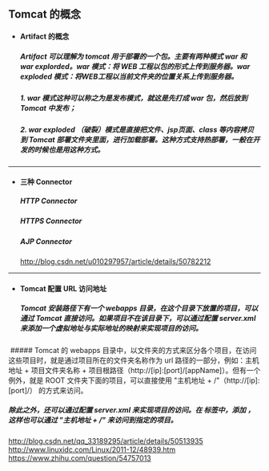 ## Tomcat 的概念

- #### Artifact 的概念
  ##### Artifact 可以理解为 tomcat 用于部署的一个包。主要有两种模式 war 和 war explorded。war 模式：将 WEB 工程以包的形式上传到服务器。war exploded 模式：将WEB工程以当前文件夹的位置关系上传到服务器。

  ##### 1. war 模式这种可以称之为是发布模式，就这是先打成 war 包，然后放到 Tomcat 中发布；

  ##### 2. war exploded （破裂）模式是直接把文件、jsp页面、class 等内容拷贝到 Tomcat 部署文件夹里面，进行加载部署。这种方式支持热部署，一般在开发的时候也是用这种方式。



---
- #### 三种 Connector

  ##### HTTP Connector
  ##### HTTPS Connector
  ##### AJP Connector

  http://blog.csdn.net/u010297957/article/details/50782212




---
- ####  Tomcat 配置 URL 访问地址
  ##### Tomcat 安装路径下有一个 webapps 目录，在这个目录下放置的项目，可以通过 Tomcat 直接访问。如果项目不在该目录下，可以通过配置 server.xml 来添加一个虚拟地址与实际地址的映射来实现项目的访问。
  ##### Tomcat 的 webapps 目录中，以文件夹的方式来区分各个项目，在访问这些项目时，就是通过项目所在的文件夹名称作为 url 路径的一部分，例如：主机地址 + 项目文件夹名称 + 项目根路径（http://[ip]:[port]/[appName]）。但有一个例外，就是 ROOT 文件夹下面的项目，可以直接使用 "主机地址 + /"（http://[ip]:[port]/） 的方式来访问。
  ##### 除此之外，还可以通过配置 server.xml 来实现项目的访问。在 <Host> 标签中，添加 <Context path="" docBase="D:/myApp/webapp"/>，这样也可以通过 "主机地址 + /" 来访问到指定的项目。


http://blog.csdn.net/qq_33189295/article/details/50513935
http://www.linuxidc.com/Linux/2011-12/48939.htm
https://www.zhihu.com/question/54757013
